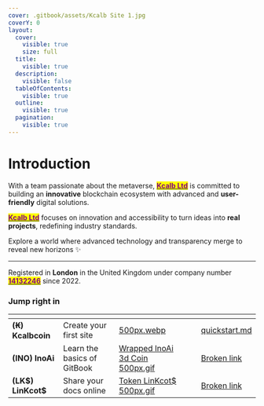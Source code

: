 ```yaml
---
cover: .gitbook/assets/Kcalb Site 1.jpg
coverY: 0
layout:
  cover:
    visible: true
    size: full
  title:
    visible: true
  description:
    visible: false
  tableOfContents:
    visible: true
  outline:
    visible: true
  pagination:
    visible: true
---
```


# Introduction

With a team passionate about the metaverse, [<mark style="color:purple;">**Kcalb Ltd**</mark>](https://kcalb.org/) is committed to building an **innovative** blockchain ecosystem with advanced and **user-friendly** digital solutions.&#x20;

[<mark style="color:purple;">**Kcalb Ltd**</mark>](https://kcalb.org/) focuses on innovation and accessibility to turn ideas into **real projects**, redefining industry standards.

Explore a world where advanced technology and transparency merge to reveal new horizons ✨

***

Registered in **London** in the United Kingdom under company number [<mark style="color:purple;">**14132246**</mark>](https://find-and-update.company-information.service.gov.uk/company/14132246) since 2022.&#x20;

### Jump right in

<table data-view="cards"><thead><tr><th></th><th></th><th data-hidden data-card-cover data-type="files"></th><th data-hidden></th><th data-hidden data-card-target data-type="content-ref"></th></tr></thead><tbody><tr><td> <strong>(Ꞣ) Kcalbcoin</strong></td><td>Create your first site</td><td><a href=".gitbook/assets/500px.webp">500px.webp</a></td><td></td><td><a href="getting-started/quickstart.md">quickstart.md</a></td></tr><tr><td><strong>(INO) InoAi</strong></td><td>Learn the basics of GitBook</td><td><a href=".gitbook/assets/Wrapped InoAi 3d Coin 500px.gif">Wrapped InoAi 3d Coin 500px.gif</a></td><td></td><td><a href="broken-reference">Broken link</a></td></tr><tr><td><strong>(LK$) LinKcot$</strong></td><td>Share your docs online</td><td><a href=".gitbook/assets/Token LinKcot$ 500px.gif">Token LinKcot$ 500px.gif</a></td><td></td><td><a href="broken-reference">Broken link</a></td></tr></tbody></table>

